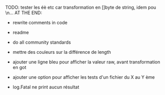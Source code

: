 TODO: tester les éè etc car transformation en []byte de string, idem pou \n...
AT THE END:

- rewrite comments in code
- readme
- do all community standards

- mettre des couleurs sur la différence de length
- ajouter une ligne bleu pour afficher la valeur raw, avant transformation en got
- ajouter une option pour afficher les tests d'un fichier du X au Y ème

- log.Fatal ne print aucun résultat
